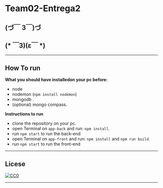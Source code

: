 # Team02-Entrega2


## (づ￣ 3￣)づ

## (* ￣3)(ε￣ *)
------
## How To run

**What you should have installedon your pc before:**

* node
* nodemon (`npm install nodemon`)
* mongodb .
* (optional) mongo compass. 

**Instructions to run**

* clone the repository on your pc.
* open Terminal on `app-back` and run: `npm install`.
* run `npm start` to run the back-end
* open Terminal on `app-front` and run: `npm install` and `npm run build`.
* run `npm start` to run the front-end

------

## Licese

[![CC0](http://mirrors.creativecommons.org/presskit/buttons/88x31/svg/cc-zero.svg)](https://creativecommons.org/publicdomain/zero/1.0/)

------
